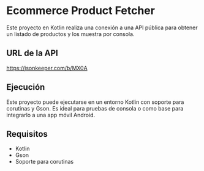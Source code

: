 
# Ecommerce Product Fetcher

Este proyecto en Kotlin realiza una conexión a una API pública para obtener un listado de productos y los muestra por consola.

## URL de la API

https://jsonkeeper.com/b/MX0A

## Ejecución

Este proyecto puede ejecutarse en un entorno Kotlin con soporte para corutinas y Gson. Es ideal para pruebas de consola o como base para integrarlo a una app móvil Android.

## Requisitos

- Kotlin
- Gson
- Soporte para corutinas
